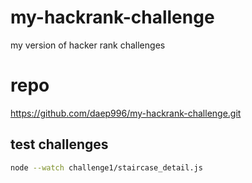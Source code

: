 # my-hackrank-challenge
my version of hacker rank challenges

# repo
https://github.com/daep996/my-hackrank-challenge.git

## test challenges
```bash
node --watch challenge1/staircase_detail.js
```

